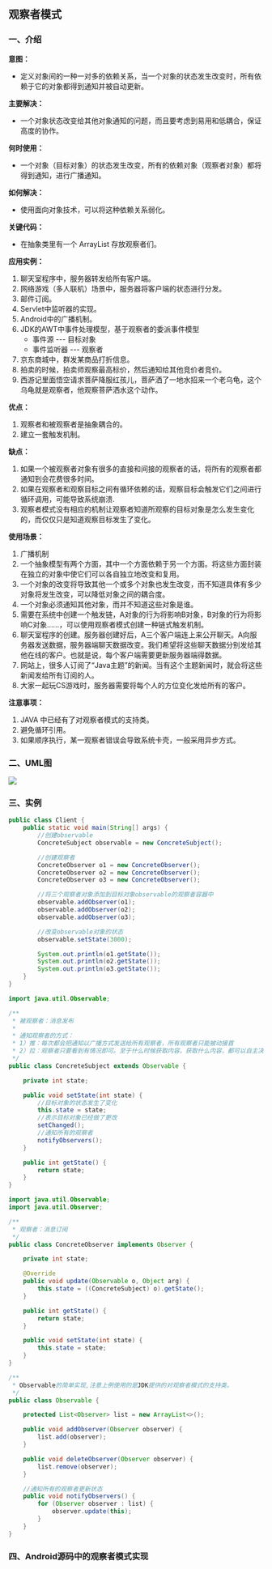 ## 观察者模式

### 一、介绍

**意图：**

- 定义对象间的一种一对多的依赖关系，当一个对象的状态发生改变时，所有依赖于它的对象都得到通知并被自动更新。

**主要解决：**

- 一个对象状态改变给其他对象通知的问题，而且要考虑到易用和低耦合，保证高度的协作。

**何时使用：**

- 一个对象（目标对象）的状态发生改变，所有的依赖对象（观察者对象）都将得到通知，进行广播通知。

**如何解决：**

- 使用面向对象技术，可以将这种依赖关系弱化。

**关键代码：**

- 在抽象类里有一个 ArrayList 存放观察者们。

**应用实例：** 

1. 聊天室程序中，服务器转发给所有客户端。
2. 网络游戏（多人联机）场景中，服务器将客户端的状态进行分发。
3. 邮件订阅。
4. Servlet中监听器的实现。
5. Android中的广播机制。
6. JDK的AWT中事件处理模型，基于观察者的委派事件模型
   - 事件源 --- 目标对象
   - 事件监听器 --- 观察者
7. 京东商城中，群发某商品打折信息。
8. 拍卖的时候，拍卖师观察最高标价，然后通知给其他竞价者竞价。 
9. 西游记里面悟空请求菩萨降服红孩儿，菩萨洒了一地水招来一个老乌龟，这个乌龟就是观察者，他观察菩萨洒水这个动作。

**优点：** 

1. 观察者和被观察者是抽象耦合的。 
2. 建立一套触发机制。

**缺点：** 

1. 如果一个被观察者对象有很多的直接和间接的观察者的话，将所有的观察者都通知到会花费很多时间。 
2. 如果在观察者和观察目标之间有循环依赖的话，观察目标会触发它们之间进行循环调用，可能导致系统崩溃.
3. 观察者模式没有相应的机制让观察者知道所观察的目标对象是怎么发生变化的，而仅仅只是知道观察目标发生了变化。

**使用场景：**

1. 广播机制
2. 一个抽象模型有两个方面，其中一个方面依赖于另一个方面。将这些方面封装在独立的对象中使它们可以各自独立地改变和复用。
3. 一个对象的改变将导致其他一个或多个对象也发生改变，而不知道具体有多少对象将发生改变，可以降低对象之间的耦合度。
4. 一个对象必须通知其他对象，而并不知道这些对象是谁。
5. 需要在系统中创建一个触发链，A对象的行为将影响B对象，B对象的行为将影响C对象……，可以使用观察者模式创建一种链式触发机制。
6. 聊天室程序的创建。服务器创建好后，A三个客户端连上来公开聊天。A向服务器发送数据，服务器端聊天数据改变。我们希望将这些聊天数据分别发给其他在线的客户。也就是说，每个客户端需要更新服务器端得数据。
7. 网站上，很多人订阅了“Java主题”的新闻。当有这个主题新闻时，就会将这些新闻发给所有订阅的人。
8. 大家一起玩CS游戏时，服务器需要将每个人的方位变化发给所有的客户。

**注意事项：** 

1. JAVA 中已经有了对观察者模式的支持类。 
2. 避免循环引用。 
3. 如果顺序执行，某一观察者错误会导致系统卡壳，一般采用异步方式。

### 二、UML图

![](https://i.imgur.com/QyT8ykz.png)

### 三、实例

```java
public class Client {
    public static void main(String[] args) {
        //创建observable
        ConcreteSubject observable = new ConcreteSubject();

        //创建观察者
        ConcreteObserver o1 = new ConcreteObserver();
        ConcreteObserver o2 = new ConcreteObserver();
        ConcreteObserver o3 = new ConcreteObserver();

        //将三个观察者对象添加到目标对象observable的观察者容器中
        observable.addObserver(o1);
        observable.addObserver(o2);
        observable.addObserver(o3);

        //改变observable对象的状态
        observable.setState(3000);

        System.out.println(o1.getState());
        System.out.println(o2.getState());
        System.out.println(o3.getState());
    }
}
```

```java
import java.util.Observable;

/**
 * 被观察者：消息发布
 *
 * 通知观察者的方式：
 * 1）推：每次都会把通知以广播方式发送给所有观察者，所有观察者只能被动接首
 * 2）拉：观察者只要看到有情况即可。至于什么时候获取内容，获取什么内容，都可以自主决定。
 */
public class ConcreteSubject extends Observable {

    private int state;

    public void setState(int state) {
        //目标对象的状态发生了变化
        this.state = state;
        //表示目标对象已经做了更改
        setChanged();
        //通知所有的观察者
        notifyObservers();
    }

    public int getState() {
        return state;
    }
}
```

```java
import java.util.Observable;
import java.util.Observer;

/**
 * 观察者：消息订阅
 */
public class ConcreteObserver implements Observer {

    private int state;

    @Override
    public void update(Observable o, Object arg) {
        this.state = ((ConcreteSubject) o).getState();
    }

    public int getState() {
        return state;
    }

    public void setState(int state) {
        this.state = state;
    }
}
```

```java
/**
 * Observable的简单实现,注意上例使用的是JDK提供的对观察者模式的支持类。
 */
public class Observable {

    protected List<Observer> list = new ArrayList<>();

    public void addObserver(Observer observer) {
        list.add(observer);
    }

    public void deleteObserver(Observer observer) {
        list.remove(observer);
    }

    //通知所有的观察者更新状态
    public void notifyObservers() {
        for (Observer observer : list) {
            observer.update(this);
        }
    }
}
```

### 四、Android源码中的观察者模式实现

